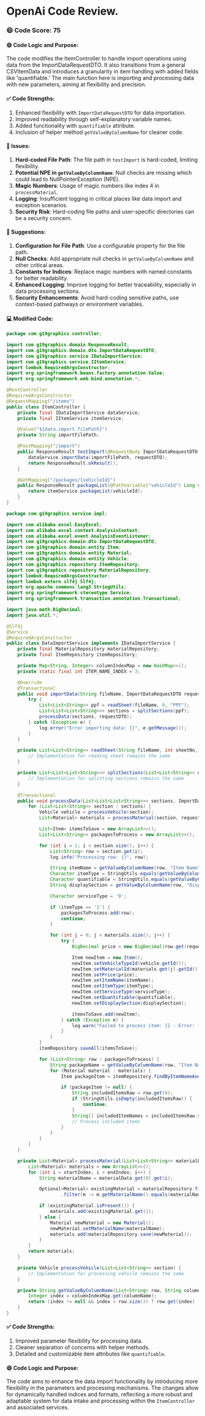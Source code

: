 # OpenAi Code Review.
### 😄 Code Score: 75
#### 😄 Code Logic and Purpose:
The code modifies the ItemController to handle import operations using data from the ImportDataRequestDTO. It also transitions from a general CSVItemData and introduces a granularity in item handling with added fields like 'quantifiable.' The main function here is importing and processing data with new parameters, aiming at flexibility and precision.
#### ✅ Code Strengths:
1. Enhanced flexibility with `ImportDataRequestDTO` for data importation.
2. Improved readability through self-explanatory variable names.
3. Added functionality with `quantifiable` attribute.
4. Inclusion of helper method `getValueByColumnName` for cleaner code.
#### 🤔 Issues:
1. **Hard-coded File Path**: The file path in `testImport` is hard-coded, limiting flexibility.
2. **Potential NPE in `getValueByColumnName`**: Null checks are missing which could lead to NullPointerException (NPE).
3. **Magic Numbers**: Usage of magic numbers like index 4 in `processMaterial`.
4. **Logging**: Insufficient logging in critical places like data import and exception scenarios.
5. **Security Risk**: Hard-coding file paths and user-specific directories can be a security concern.
#### 🎯 Suggestions:
1. **Configuration for File Path**: Use a configurable property for the file path.
2. **Null Checks**: Add appropriate null checks in `getValueByColumnName` and other critical areas.
3. **Constants for Indices**: Replace magic numbers with named constants for better readability.
4. **Enhanced Logging**: Improve logging for better traceability, especially in data processing sections.
5. **Security Enhancements**: Avoid hard-coding sensitive paths, use context-based pathways or environment variables.
#### 💻 Modified Code:
```java
package com.g19graphics.controller;

import com.g19graphics.domain.ResponseResult;
import com.g19graphics.domain.dto.ImportDataRequestDTO;
import com.g19graphics.service.IDataImportService;
import com.g19graphics.service.IItemService;
import lombok.RequiredArgsConstructor;
import org.springframework.beans.factory.annotation.Value;
import org.springframework.web.bind.annotation.*;

@RestController
@RequiredArgsConstructor
@RequestMapping("/items")
public class ItemController {
    private final IDataImportService dataService;
    private final IItemService itemService;

    @Value("${data.import.filePath}")
    private String importFilePath;

    @PostMapping("/import")
    public ResponseResult testImport(@RequestBody ImportDataRequestDTO requestDTO) {
        dataService.importData(importFilePath, requestDTO);
        return ResponseResult.okResult();
    }

    @GetMapping("/packages/{vehicleId}")
    public ResponseResult packageList(@PathVariable("vehicleId") Long vehicleId) {
        return itemService.packageList(vehicleId);
    }
}

package com.g19graphics.service.impl;

import com.alibaba.excel.EasyExcel;
import com.alibaba.excel.context.AnalysisContext;
import com.alibaba.excel.event.AnalysisEventListener;
import com.g19graphics.domain.dto.ImportDataRequestDTO;
import com.g19graphics.domain.entity.Item;
import com.g19graphics.domain.entity.Material;
import com.g19graphics.domain.entity.Vehicle;
import com.g19graphics.repository.ItemRepository;
import com.g19graphics.repository.MaterialRepository;
import lombok.RequiredArgsConstructor;
import lombok.extern.slf4j.Slf4j;
import org.apache.commons.lang3.StringUtils;
import org.springframework.stereotype.Service;
import org.springframework.transaction.annotation.Transactional;

import java.math.BigDecimal;
import java.util.*;

@Slf4j
@Service
@RequiredArgsConstructor
public class DataImportService implements IDataImportService {
    private final MaterialRepository materialRepository;
    private final ItemRepository itemRepository;

    private Map<String, Integer> columnIndexMap = new HashMap<>();
    private static final int ITEM_NAME_INDEX = 3;

    @Override
    @Transactional
    public void importData(String fileName, ImportDataRequestDTO requestDTO) {
        try {
            List<List<String>> ppf = readSheet(fileName, 0, "PPF");
            List<List<List<String>>> sections = splitSections(ppf);
            processData(sections, requestDTO);
        } catch (Exception e) {
            log.error("Error importing data: {}", e.getMessage());
        }
    }

    private List<List<String>> readSheet(String fileName, int sheetNo, String sheetName) {
        // Implementation for reading sheet remains the same
    }

    private List<List<List<String>>> splitSections(List<List<String>> data) {
        // Implementation for splitting sections remains the same
    }

    @Transactional
    public void processData(List<List<List<String>>> sections, ImportDataRequestDTO requestDTO) {
        for (List<List<String>> section : sections) {
            Vehicle vehicle = processVehicle(section);
            List<Material> materials = processMaterial(section, requestDTO.getMaterialStartIndex(), requestDTO.getMaterialEndIndex());

            List<Item> itemsToSave = new ArrayList<>();
            List<List<String>> packagesToProcess = new ArrayList<>();

            for (int i = 1; i < section.size(); i++) {
                List<String> row = section.get(i);
                log.info("Processing row: {}", row);

                String itemName = getValueByColumnName(row, "Item Name");
                Character itemType = StringUtils.equals(getValueByColumnName(row, "Type"), "Package") ? '1' : '0';
                Character quantifiable = StringUtils.equals(getValueByColumnName(row, "Quantifiable"), "yes") ? '1' : '0';
                String displaySection = getValueByColumnName(row, "Display Section");

                Character serviceType = '0';

                if (itemType == '1') {
                    packagesToProcess.add(row);
                    continue;
                }

                for (int j = 0; j < materials.size(); j++) {
                    try {
                        BigDecimal price = new BigDecimal(row.get(requestDTO.getMaterialStartIndex() + j));

                        Item newItem = new Item();
                        newItem.setVehicleTypeId(vehicle.getId());
                        newItem.setMaterialId(materials.get(j).getId());
                        newItem.setPrice(price);
                        newItem.setItemName(itemName);
                        newItem.setItemType(itemType);
                        newItem.setServiceType(serviceType);
                        newItem.setQuantifiable(quantifiable);
                        newItem.setDisplaySection(displaySection);

                        itemsToSave.add(newItem);
                    } catch (Exception e) {
                        log.warn("Failed to process item: {} - Error: {}", itemName, e.getMessage());
                    }
                }
            }
            itemRepository.saveAll(itemsToSave);

            for (List<String> row : packagesToProcess) {
                String packageName = getValueByColumnName(row, "Item Name");
                for (Material material : materials) {
                    Item packageItem = itemRepository.findByItemNameAndMaterialIdAndVehicleTypeId(packageName, material.getId(), vehicle.getId());

                    if (packageItem != null) {
                        String includedItemsRaw = row.get(0);
                        if (StringUtils.isEmpty(includedItemsRaw)) {
                            continue;
                        }
                        String[] includedItemNames = includedItemsRaw.split(", ");
                        // Process included items
                    }
                }
            }
        }
    }

    private List<Material> processMaterial(List<List<String>> materialData, int startIndex, int endIndex) {
        List<Material> materials = new ArrayList<>();
        for (int i = startIndex; i < endIndex; i++) {
            String materialName = materialData.get(0).get(i);

            Optional<Material> existingMaterial = materialRepository.findAll().stream()
                    .filter(m -> m.getMaterialName().equals(materialName)).findFirst();

            if (existingMaterial.isPresent()) {
                materials.add(existingMaterial.get());
            } else {
                Material newMaterial = new Material();
                newMaterial.setMaterialName(materialName);
                materials.add(materialRepository.save(newMaterial));
            }
        }
        return materials;
    }

    private Vehicle processVehicle(List<List<String>> section) {
        // Implementation for processing vehicle remains the same
    }

    private String getValueByColumnName(List<String> row, String columnName) {
        Integer index = columnIndexMap.get(columnName);
        return (index != null && index < row.size()) ? row.get(index) : "";
    }
}
```
#### ✅ Code Strengths:
1. Improved parameter flexibility for processing data.
2. Cleaner separation of concerns with helper methods.
3. Detailed and customizable item attributes like `quantifiable`.

#### 😄 Code Logic and Purpose:
The code aims to enhance the data import functionality by introducing more flexibility in the parameters and processing mechanisms. The changes allow for dynamically handled indices and formats, reflecting a more robust and adaptable system for data intake and processing within the `ItemController` and associated services.